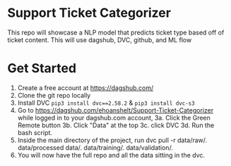# Support Ticket Categorizer
 This repo will showcase a NLP model that predicts ticket type based off of ticket content. This will use dagshub, DVC, github, and ML flow

 # Get Started
 1. Create a free account at https://dagshub.com/
 2. Clone the git repo locally
 2. Install DVC `pip3 install dvc==2.58.2` & `pip3 install dvc-s3`
 3. Go to https://dagshub.com/ehoanshelt/Support-Ticket-Categorizer while logged in to your dagshub.com account, 
 3a. Click the Green Remote button
 3b. Click "Data" at the top
 3c. click DVC 
 3d. Run the bash script.
 4. Inside the main directory of the project, run dvc pull -r <remote name> data/raw/. data/processed data/. data/training/. data/validation/.
 5. You will now have the full repo and all the data sitting in the dvc.
